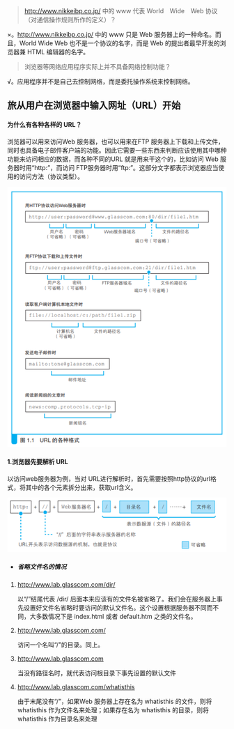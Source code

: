 >  http://www.nikkeibp.co.jp/ 中的 www 代表 World Wide Web 协议（对通信操作规则所作的定义）？

×。http://www.nikkeibp.co.jp/ 中的 www 只是 Web 服务器上的一种命名。而且，World Wide Web 也不是一个协议的名字，而是 Web 的提出者最早开发的浏览器兼 HTML 编辑器的名字。

>  浏览器等网络应用程序实际上并不具备网络控制功能？

√。应用程序并不是自己去控制网络，而是委托操作系统来控制网络。





## 旅从用户在浏览器中输入网址（URL）开始

#### 为什么有各种各样的 URL？

浏览器可以用来访问Web 服务器，也可以用来在FTP 服务器上下载和上传文件，同时也具备电子邮件客户端的功能。因此它需要一些东西来判断应该使用其中哪种功能来访问相应的数据，而各种不同的URL 就是用来干这个的，比如访问 Web 服务器时用“http:”，而访问 FTP服务器时用“ftp:”。这部分文字都表示浏览器应当使用的访问方法（协议类型）。

![1569461031186](../../_assets/image/1569461031186.png)

#### 1.浏览器先要解析 URL

以访问web服务器为例，当对 URL进行解析时，首先需要按照http协议的url格式，将其中的各个元素拆分出来，获取url含义。

![1569462634026](../../_assets/image/1569462634026.png)

- ##### 省略文件名的情况

1. http://www.lab.glasscom.com/dir/

   以“/”结尾代表 /dir/ 后面本来应该有的文件名被省略了。我们会在服务器上事先设置好文件名省略时要访问的默认文件名。这个设置根据服务器不同而不同，大多数情况下是 index.html 或者 default.htm 之类的文件名。

2. http://www.lab.glasscom.com/

   访问一个名叫“/”的目录。同上。

3. http://www.lab.glasscom.com

   当没有路径名时，就代表访问根目录下事先设置的默认文件

4. http://www.lab.glasscom.com/whatisthis

   由于末尾没有“/”，如果Web 服务器上存在名为 whatisthis 的文件，则将 whatisthis 作为文件名来处理；如果存在名为 whatisthis 的目录，则将 whatisthis 作为目录名来处理






























